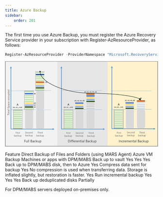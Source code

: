```yaml
---
title: Azure Backup
sidebar:
    order: 201
---
```

The first time you use Azure Backup, you must register the Azure Recovery Service provider in your subscription with Register-AzResourceProvider, as follows:

```powershell
Register-AzResourceProvider -ProviderNamespace "Microsoft.RecoveryServices"
```
![backup-method-comparison.png](backup-method-comparison.png)

Feature	Direct Backup of Files and Folders (using MARS Agent)	Azure VM Backup	Machines or apps with DPM/MABS
Back up to vault	Yes	Yes	Yes
Back up to DPM/MABS disk, then to Azure			Yes
Compress data sent for backup	Yes	No compression is used when transferring data. Storage is inflated slightly, but restoration is faster.	Yes
Run incremental backup	Yes	Yes	Yes
Back up deduplicated disks			Partially

For DPM/MABS servers deployed on-premises only.
